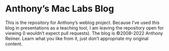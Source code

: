 # Anthony’s Mac Labs Blog
This is the repository for Anthony’s weblog project. Because I’ve used this blog in presentations as a teaching tool, I am leaving the repository open for viewing (I wouldn’t expect pull requests).
The blog is ©2008–2022 Anthony Reimer. Learn what you like from it, just don’t appropriate my original content.
